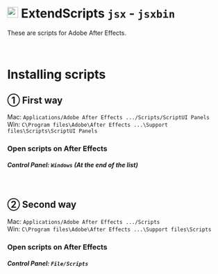 # <img style="width:25px; height:25px;" src="https://user-images.githubusercontent.com/48417413/189183266-ab9fc8a8-eb02-4386-9a94-2a10e914514c.svg" alt="Ae"> ExtendScripts `jsx` - `jsxbin`
 These are scripts for Adobe After Effects. 
 
 <br>
 
# Installing scripts
## ① First way
Mac: ```Applications/Adobe After Effects .../Scripts/ScriptUI Panels```\
Win: ```C\Program files\Adobe\After Effects ...\Support files\Scripts\ScriptUI Panels```

### **Open scripts on After Effects**
##### Control Panel: **`Windows`** _(At the end of the list)_

<br> 

## ② Second way
Mac: ```Applications/Adobe After Effects .../Scripts```\
Win: ```C\Program files\Adobe\After Effects ...\Support files\Scripts```

### **Open scripts on After Effects**
##### Control Panel: **`File/Scripts`**
